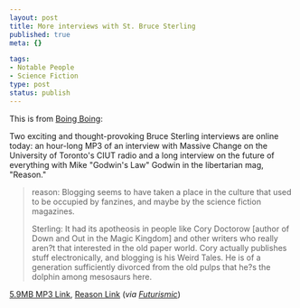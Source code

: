 ```yaml
--- 
layout: post
title: More interviews with St. Bruce Sterling
published: true
meta: {}

tags: 
- Notable People
- Science Fiction
type: post
status: publish
---
```

This is from <a href="http://www.boingboing.net">Boing Boing</a>:

Two exciting and thought-provoking Bruce Sterling interviews are online today: an hour-long MP3 of an interview with <a title="http://massivechange.com/staticpages/index.php?page=radio">Massive Change</a> on the University of Toronto's CIUT radio and a long interview on the future of everything with Mike "Godwin's Law" Godwin in the libertarian mag, "Reason."
<blockquote>reason: Blogging seems to have taken a place in the culture that used to be 	occupied by fanzines, and maybe by the science fiction magazines.

Sterling: It had its apotheosis in people like Cory Doctorow [author of Down and Out in the Magic Kingdom] and other writers who really aren?t that interested in the old paper world. Cory actually publishes stuff 	electronically, and blogging is his Weird Tales. He is of a generation sufficiently divorced from the old pulps that he?s the dolphin among mesosaurs here.</blockquote>
<a title="http://massivechange.com/staticpages/index.php?page=radio" href="http://massivechange.com/staticpages/index.php?page=radio">5.9MB MP3 Link</a>, <a title="http://www.reason.com/0401/fe.mg.cybergreen.shtml" href="http://www.reason.com/0401/fe.mg.cybergreen.shtml">
Reason Link</a> (<em>via <a title="http://futurismic.com/" href="http://futurismic.com/">Futurismic</a></em>)
